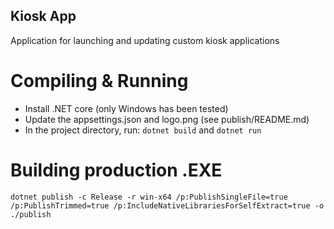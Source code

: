 ## Kiosk App

Application for launching and updating custom kiosk applications

# Compiling & Running

* Install .NET core (only Windows has been tested)
* Update the appsettings.json and logo.png (see publish/README.md)
* In the project directory, run: `dotnet build` and `dotnet run`

# Building production .EXE

`dotnet publish -c Release -r win-x64 /p:PublishSingleFile=true /p:PublishTrimmed=true /p:IncludeNativeLibrariesForSelfExtract=true -o ./publish`